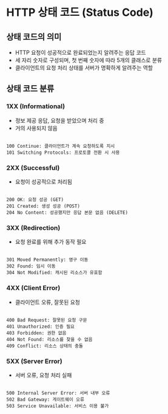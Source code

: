 # HTTP 상태 코드 (Status Code)

## 상태 코드의 의미

- HTTP 요청이 성공적으로 완료되었는지 알려주는 응답 코드
- 세 자리 숫자로 구성되며, 첫 번째 숫자에 따라 5개의 클래스로 분류
- 클라이언트의 요청 처리 상태를 서버가 명확하게 알려주는 역할

## 상태 코드 분류

### 1XX (Informational)

- 정보 제공 응답, 요청을 받았으며 처리 중
- 거의 사용되지 않음

```

100 Continue: 클라이언트가 계속 요청하도록 지시
101 Switching Protocols: 프로토콜 전환 시 사용

```

### 2XX (Successful)

- 요청이 성공적으로 처리됨

```

200 OK: 요청 성공 (GET)
201 Created: 생성 성공 (POST)
204 No Content: 성공했지만 응답 본문 없음 (DELETE)

```

### 3XX (Redirection)

- 요청 완료를 위해 추가 동작 필요

```

301 Moved Permanently: 영구 이동
302 Found: 임시 이동
304 Not Modified: 캐시된 리소스가 유효함

```

### 4XX (Client Error)

- 클라이언트 오류, 잘못된 요청

```

400 Bad Request: 잘못된 요청 구문
401 Unauthorized: 인증 필요
403 Forbidden: 권한 없음
404 Not Found: 리소스를 찾을 수 없음
409 Conflict: 리소스 상태의 충돌

```

### 5XX (Server Error)

- 서버 오류, 요청 처리 실패

```

500 Internal Server Error: 서버 내부 오류
502 Bad Gateway: 게이트웨이 오류
503 Service Unavailable: 서비스 이용 불가

```
